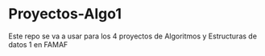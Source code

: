 # Proyectos-Algo1
Este repo se va a usar para los 4 proyectos de Algoritmos y Estructuras de datos 1 en FAMAF

